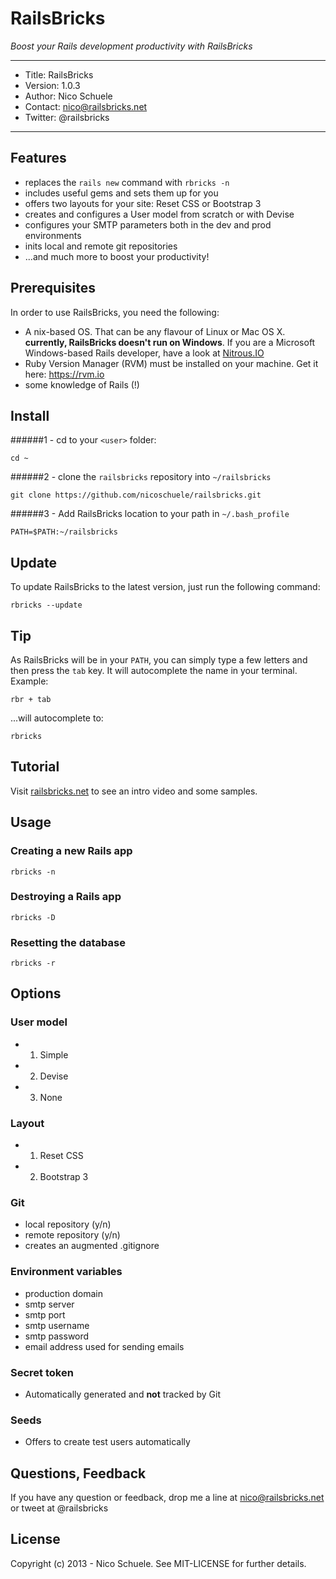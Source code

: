 # RailsBricks

_Boost your Rails development productivity with RailsBricks_

---
- Title: RailsBricks
- Version: 1.0.3
- Author: Nico Schuele
- Contact: nico@railsbricks.net
- Twitter: @railsbricks

---


## Features

- replaces the `rails new` command with `rbricks -n`
- includes useful gems and sets them up for you
- offers two layouts for your site: Reset CSS or Bootstrap 3
- creates and configures a User model from scratch or with Devise
- configures your SMTP parameters both in the dev and prod environments
- inits local and remote git repositories
- ...and much more to boost your productivity!

## Prerequisites

In order to use RailsBricks, you need the following:

- A nix-based OS. That can be any flavour of Linux or Mac OS X. **currently, RailsBricks doesn't run on Windows**. If you are a Microsoft Windows-based Rails developer, have a look at [Nitrous.IO](http://www.nitrous.io) 
- Ruby Version Manager (RVM) must be installed on your machine. Get it here: https://rvm.io
- some knowledge of Rails (!)

## Install

######1 - cd to your `<user>` folder:

```
cd ~
```
 
######2 - clone the `railsbricks` repository into `~/railsbricks`

```
git clone https://github.com/nicoschuele/railsbricks.git
```

######3 - Add RailsBricks location to your path in `~/.bash_profile`

```
PATH=$PATH:~/railsbricks
```

## Update

To update RailsBricks to the latest version, just run the following command:

```
rbricks --update
```

## Tip

As RailsBricks will be in your `PATH`, you can simply type a few letters and then press the `tab` key. It will autocomplete the name in your terminal. Example:

```
rbr + tab
```

...will autocomplete to:

```
rbricks
```

## Tutorial

Visit [railsbricks.net](http://www.railsbricks.net) to see an intro video and some samples.

## Usage


### Creating a new Rails app

```
rbricks -n
```

### Destroying a Rails app

```
rbricks -D
```

### Resetting the database

```
rbricks -r
```

## Options

### User model

- 1) Simple
- 2) Devise
- 3) None

### Layout

- 1) Reset CSS
- 2) Bootstrap 3

### Git

- local repository (y/n)
- remote repository (y/n)
- creates an augmented .gitignore

### Environment variables 

- production domain
- smtp server
- smtp port
- smtp username
- smtp password
- email address used for sending emails

### Secret token

- Automatically generated and **not** tracked by Git

### Seeds

- Offers to create test users automatically


## Questions, Feedback
If you have any question or feedback, drop me a line at nico@railsbricks.net or tweet at @railsbricks

## License
Copyright (c) 2013 - Nico Schuele. See MIT-LICENSE for further details.